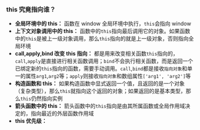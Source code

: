 ### this 究竟指向谁？

- **全局环境中的 this：** 函数在 window 全局环境中执行，`this`会指向 window
- **上下文对象调用中的 this：** 函数中的`this`指向最后调用它的对象。如果函数中的`this`是被上一级对象调用，那么`this`指向的就是上一级对象，否则指向全局环境
- **call,apply,bind 改变 this 指向：** 都是用来改变相关函数`this`指向的，`call`,`apply`是直接进行相关函数调用；`bind`不会执行相关函数，而是返回一个已绑定新的`this`指向的函数，需要手动调用。`call`,`bind`都是接收`指向对象`和单一的属性`arg1`,`arg2`等；`apply`则接收`指向对象`和数组属性`['arg1', 'arg2']`等
- **构造函数和 this：** 如果构造函数中显式返回一个值，且返回的是一个对象（复杂类型），那么`this`就指向这个返回的对象；如果返回的是基本类型，那么`this`仍然指向实例
- **箭头函数中的 this：** 箭头函数中的`this`指向是由其所属函数或全局作用域决定的，指向最近的外层函数作用域
- **this 优先级：**

